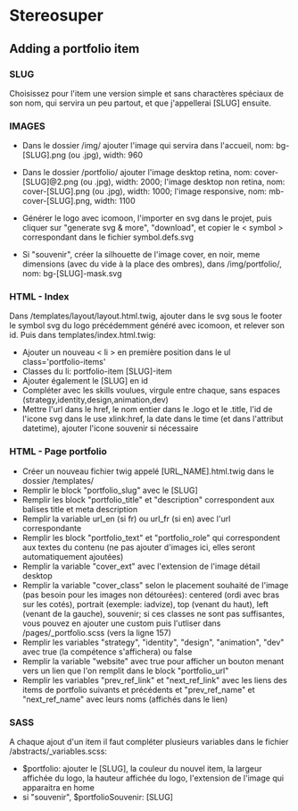 # Stereosuper

## Adding a portfolio item

### SLUG
Choisissez pour l'item une version simple et sans charactères spéciaux de son nom, qui servira un peu partout, et que j'appellerai [SLUG] ensuite.

### IMAGES
- Dans le dossier /img/ ajouter l'image qui servira dans l'accueil, nom: bg-[SLUG].png (ou .jpg), width: 960
- Dans le dossier /portfolio/ ajouter l'image desktop retina, nom: cover-[SLUG]@2.png (ou .jpg), width: 2000; l'image desktop non retina, nom: cover-[SLUG].png (ou .jpg), width: 1000; l'image responsive, nom: mb-cover-[SLUG].png, width: 1100
- Générer le logo avec icomoon, l'importer en svg dans le projet, puis cliquer sur "generate svg & more", "download", et copier le < symbol > correspondant dans le fichier symbol.defs.svg

- Si "souvenir", créer la silhouette de l'image cover, en noir, meme dimensions (avec du vide à la place des ombres), dans /img/portfolio/, nom: bg-[SLUG]-mask.svg

### HTML - Index
Dans /templates/layout/layout.html.twig, ajouter dans le svg sous le footer le symbol svg du logo précédemment généré avec icomoon, et relever son id.
Puis dans templates/index.html.twig:
- Ajouter un nouveau < li > en première position dans le ul class='portfolio-items'
- Classes du li: portfolio-item [SLUG]-item
- Ajouter également le [SLUG] en id
- Compléter avec les skills voulues, virgule entre chaque, sans espaces (strategy,identity,design,animation,dev)
- Mettre l'url dans le href, le nom entier dans le .logo et le .title, l'id de l'icone svg dans le use xlink:href, la date dans le time (et dans l'attribut datetime), ajouter l'icone souvenir si nécessaire

### HTML - Page portfolio
- Créer un nouveau fichier twig appelé [URL_NAME].html.twig dans le dossier /templates/
- Remplir le block "portfolio_slug" avec le [SLUG]
- Remplir les block "portfolio_title" et "description" correspondent aux balises title et meta description
- Remplir la variable url_en (si fr) ou url_fr (si en) avec l'url correspondante
- Remplir les block "portfolio_text" et "portfolio_role" qui correspondent aux textes du contenu (ne pas ajouter d'images ici, elles seront automatiquement ajoutées)
- Remplir la variable "cover_ext" avec l'extension de l'image détail desktop
- Remplir la variable "cover_class" selon le placement souhaité de l'image (pas besoin pour les images non détourées): centered (ordi avec bras sur les cotés), portrait (exemple: iadvize), top (venant du haut), left (venant de la gauche), souvenir; si ces classes ne sont pas suffisantes, vous pouvez en ajouter une custom puis l'utliser dans /pages/_portfolio.scss (vers la ligne 157)
- Remplir les variables "strategy", "identity", "design", "animation", "dev" avec true (la compétence s'affichera) ou false
- Remplir la variable "website" avec true pour afficher un bouton menant vers un lien que l'on remplit dans le block "portfolio_url"
- Remplir les variables "prev_ref_link" et "next_ref_link" avec les liens des items de portfolio suivants et précédents et "prev_ref_name" et "next_ref_name" avec leurs noms (affichés dans le lien)

### SASS
A chaque ajout d'un item il faut compléter plusieurs variables dans le fichier /abstracts/_variables.scss:
- $portfolio: ajouter le [SLUG], la couleur du nouvel item, la largeur affichée du logo, la hauteur affichée du logo, l'extension de l'image qui apparaitra en home
- si "souvenir", $portfolioSouvenir: [SLUG]
